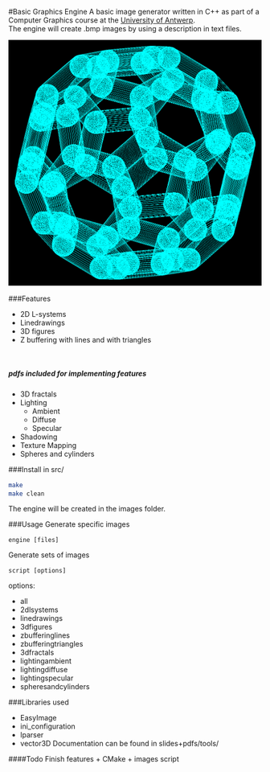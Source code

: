 #Basic Graphics Engine
A basic image generator written in C++ as part of a Computer Graphics course at the [University of Antwerp](https://www.uantwerpen.be/popup/opleidingsonderdeel.aspx?catalognr=1001WETCGR&taal=en&aj=2014).<br>
The engine will create .bmp images by using a description in text files.

![alt text](https://raw.githubusercontent.com/arminnh/Basic-Graphics-Engine/master/images/spheres_and_cylinders/spheres_and_cylinders014.png)

###Features
* 2D L-systems
* Linedrawings
* 3D figures
* Z buffering with lines and with triangles
<br>

##### pdfs included for implementing features
* 3D fractals
* Lighting
  * Ambient
  * Diffuse
  * Specular
* Shadowing
* Texture Mapping
* Spheres and cylinders

###Install
in src/
```bash
make
make clean
```
The engine will be created in the images folder.

###Usage
Generate specific images
```
engine [files]
```
Generate sets of images
```
script [options]  
```
options:
  * all
  * 2dlsystems
  * linedrawings
  * 3dfigures
  * zbufferinglines
  * zbufferingtriangles
  * 3dfractals
  * lightingambient
  * lightingdiffuse
  * lightingspecular
  * spheresandcylinders

###Libraries used
* EasyImage
* ini_configuration
* lparser
* vector3D
Documentation can be found in slides+pdfs/tools/

####Todo
Finish features + CMake + images script


